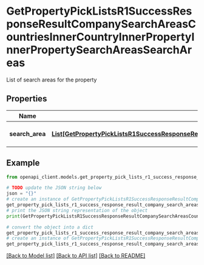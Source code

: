 # GetPropertyPickListsR1SuccessResponseResultCompanySearchAreasCountriesInnerCountryInnerPropertyInnerPropertySearchAreasSearchAreas

List of search areas for the property

## Properties

Name | Type | Description | Notes
------------ | ------------- | ------------- | -------------
**search_area** | [**List[GetPropertyPickListsR1SuccessResponseResultCompanySearchAreasCountriesInnerCountryInnerPropertyInnerPropertySearchAreasSearchAreasSearchAreaInner]**](GetPropertyPickListsR1SuccessResponseResultCompanySearchAreasCountriesInnerCountryInnerPropertyInnerPropertySearchAreasSearchAreasSearchAreaInner.md) | List of search areas | 

## Example

```python
from openapi_client.models.get_property_pick_lists_r1_success_response_result_company_search_areas_countries_inner_country_inner_property_inner_property_search_areas_search_areas import GetPropertyPickListsR1SuccessResponseResultCompanySearchAreasCountriesInnerCountryInnerPropertyInnerPropertySearchAreasSearchAreas

# TODO update the JSON string below
json = "{}"
# create an instance of GetPropertyPickListsR1SuccessResponseResultCompanySearchAreasCountriesInnerCountryInnerPropertyInnerPropertySearchAreasSearchAreas from a JSON string
get_property_pick_lists_r1_success_response_result_company_search_areas_countries_inner_country_inner_property_inner_property_search_areas_search_areas_instance = GetPropertyPickListsR1SuccessResponseResultCompanySearchAreasCountriesInnerCountryInnerPropertyInnerPropertySearchAreasSearchAreas.from_json(json)
# print the JSON string representation of the object
print(GetPropertyPickListsR1SuccessResponseResultCompanySearchAreasCountriesInnerCountryInnerPropertyInnerPropertySearchAreasSearchAreas.to_json())

# convert the object into a dict
get_property_pick_lists_r1_success_response_result_company_search_areas_countries_inner_country_inner_property_inner_property_search_areas_search_areas_dict = get_property_pick_lists_r1_success_response_result_company_search_areas_countries_inner_country_inner_property_inner_property_search_areas_search_areas_instance.to_dict()
# create an instance of GetPropertyPickListsR1SuccessResponseResultCompanySearchAreasCountriesInnerCountryInnerPropertyInnerPropertySearchAreasSearchAreas from a dict
get_property_pick_lists_r1_success_response_result_company_search_areas_countries_inner_country_inner_property_inner_property_search_areas_search_areas_from_dict = GetPropertyPickListsR1SuccessResponseResultCompanySearchAreasCountriesInnerCountryInnerPropertyInnerPropertySearchAreasSearchAreas.from_dict(get_property_pick_lists_r1_success_response_result_company_search_areas_countries_inner_country_inner_property_inner_property_search_areas_search_areas_dict)
```
[[Back to Model list]](../README.md#documentation-for-models) [[Back to API list]](../README.md#documentation-for-api-endpoints) [[Back to README]](../README.md)


